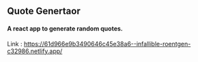 ## Quote Genertaor 
#### A react app to generate random quotes. 
Link : https://61d966e9b3490646c45e38a6--infallible-roentgen-c32986.netlify.app/ 